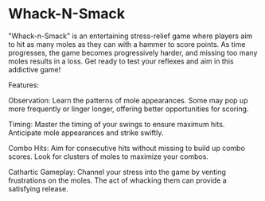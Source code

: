 # Whack-N-Smack

"Whack-n-Smack" is an entertaining stress-relief game where players aim to hit as many moles as they can with a hammer to score points. As time progresses, the game becomes progressively harder, and missing too many moles results in a loss. Get ready to test your reflexes and aim in this addictive game!

Features:<br>

Observation: Learn the patterns of mole appearances. Some may pop up more frequently or linger longer, offering better opportunities for scoring.

Timing: Master the timing of your swings to ensure maximum hits. Anticipate mole appearances and strike swiftly.

Combo Hits: Aim for consecutive hits without missing to build up combo scores. Look for clusters of moles to maximize your combos.

Cathartic Gameplay: Channel your stress into the game by venting frustrations on the moles. The act of whacking them can provide a satisfying release.
